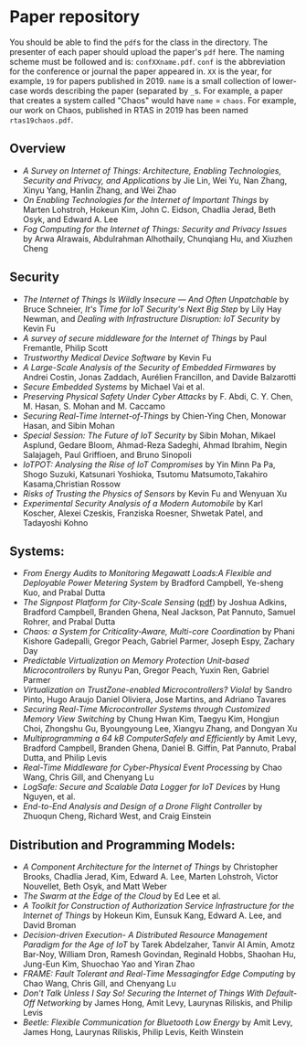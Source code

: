 # Paper repository

You should be able to find the `pdf`s for the class in the directory.
The presenter of each paper should upload the paper's `pdf` here.
The naming scheme must be followed and is: `confXXname.pdf`.
`conf` is the abbreviation for the conference or journal the paper appeared in.
`XX` is the year, for example, `19` for papers published in 2019.
`name` is a small collection of lower-case words describing the paper (separated by `_`s.
For example, a paper that creates a system called "Chaos" would have `name` = `chaos`.
For example, our work on Chaos, published in RTAS in 2019 has been named `rtas19chaos.pdf`.

## Overview

- *A Survey on Internet of Things: Architecture, Enabling Technologies, Security and Privacy, and Applications* by Jie Lin, Wei Yu, Nan Zhang, Xinyu Yang, Hanlin Zhang, and Wei Zhao
- *On Enabling Technologies for the Internet of Important Things* by Marten Lohstroh, Hokeun Kim, John C. Eidson, Chadlia Jerad, Beth Osyk, and Edward A. Lee
- *Fog Computing for the Internet of Things: Security and Privacy Issues* by
Arwa Alrawais, Abdulrahman Alhothaily, Chunqiang Hu, and Xiuzhen Cheng

## Security

- *The Internet of Things Is Wildly Insecure — And Often Unpatchable* by Bruce Schneier, *It's Time for IoT Security's Next Big Step* by Lily Hay Newman, and *Dealing with Infrastructure Disruption: IoT Security* by Kevin Fu
- *A survey of secure middleware for the Internet of Things* by Paul Fremantle, Philip Scott
- *Trustworthy Medical Device Software* by Kevin Fu
- *A Large-Scale Analysis of the Security  of Embedded Firmwares* by Andrei Costin, Jonas Zaddach, Aurélien Francillon, and Davide Balzarotti
- *Secure Embedded Systems* by Michael Vai et al.
- *Preserving Physical Safety Under Cyber Attacks* by F. Abdi, C. Y. Chen, M. Hasan, S. Mohan and M. Caccamo
- *Securing Real-Time Internet-of-Things* by Chien-Ying Chen, Monowar Hasan, and Sibin Mohan
- *Special Session: The Future of IoT Security* by Sibin Mohan, Mikael Asplund, Gedare Bloom, Ahmad-Reza Sadeghi, Ahmad Ibrahim, Negin Salajageh, Paul Griffioen, and Bruno Sinopoli
- *IoTPOT: Analysing the Rise of IoT Compromises* by Yin Minn Pa Pa, Shogo Suzuki, Katsunari Yoshioka, Tsutomu Matsumoto,Takahiro Kasama,Christian Rossow
- *Risks of Trusting the Physics of Sensors* by Kevin Fu and Wenyuan Xu
- *Experimental Security Analysis of a Modern Automobile* by Karl Koscher, Alexei Czeskis, Franziska Roesner, Shwetak Patel, and Tadayoshi Kohno

## Systems:
- *From Energy Audits to Monitoring Megawatt Loads:A Flexible and Deployable Power Metering System* by Bradford Campbell, Ye-sheng Kuo, and Prabal Dutta
- *The Signpost Platform for City-Scale Sensing* ([pdf](https://github.com/gwu-iot/collaboration/blob/master/papers/ipsn18signpost.pdf)) by Joshua Adkins, Bradford Campbell, Branden Ghena, Neal Jackson, Pat Pannuto, Samuel Rohrer, and Prabal Dutta
- *Chaos: a System for Criticality-Aware, Multi-core Coordination* by Phani Kishore Gadepalli, Gregor Peach, Gabriel Parmer, Joseph Espy, Zachary Day
- *Predictable Virtualization on Memory Protection Unit-based Microcontrollers* by Runyu Pan, Gregor Peach, Yuxin Ren, Gabriel Parmer
- *Virtualization on TrustZone-enabled Microcontrollers? Viola!* by Sandro Pinto, Hugo Araujo Daniel Oliviera, Jose Martins, and Adriano Tavares
- *Securing Real-Time Microcontroller Systems through Customized Memory View Switching* by Chung Hwan Kim, Taegyu Kim, Hongjun Choi, Zhongshu Gu, Byoungyoung Lee, Xiangyu Zhang, and Dongyan Xu
- *Multiprogramming a 64 kB ComputerSafely and Efficiently* by Amit Levy, Bradford Campbell, Branden Ghena, Daniel B. Giffin, Pat Pannuto, Prabal Dutta, and Philip Levis
- *Real-Time Middleware for Cyber-Physical Event Processing* by Chao Wang, Chris Gill, and Chenyang Lu
- *LogSafe: Secure and Scalable Data Logger for IoT Devices* by Hung Nguyen, et al.
- *End-to-End Analysis and Design of a Drone Flight Controller* by Zhuoqun Cheng, Richard West, and Craig Einstein

## Distribution and Programming Models:

- *A Component Architecture for the Internet of Things* by Christopher Brooks, Chadlia Jerad, Kim, Edward A. Lee, Marten Lohstroh, Victor Nouvellet, Beth Osyk, and Matt Weber
- *The Swarm at the Edge of the Cloud* by Ed Lee et al.
- *A Toolkit for Construction of Authorization Service Infrastructure for the Internet of Things* by Hokeun Kim, Eunsuk Kang, Edward A. Lee, and David Broman
- *Decision-driven Execution- A Distributed Resource Management Paradigm for the Age of IoT* by Tarek Abdelzaher, Tanvir Al Amin, Amotz Bar-Noy, William Dron, Ramesh Govindan, Reginald Hobbs, Shaohan Hu, Jung-Eun Kim, Shuochao Yao and Yiran Zhao
- *FRAME: Fault Tolerant and Real-Time Messagingfor Edge Computing* by Chao Wang, Chris Gill, and Chenyang Lu
- *Don’t Talk Unless I Say So! Securing the Internet of Things With Default-Off Networking* by James Hong, Amit Levy, Laurynas Riliskis, and Philip Levis
- *Beetle: Flexible Communication for Bluetooth Low Energy* by Amit Levy, James Hong, Laurynas Riliskis, Philip Levis, Keith Winstein
